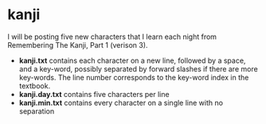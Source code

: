 # kanji
I will be posting five new characters that I learn each night from Remembering The Kanji, Part 1 (verison 3).

- **kanji.txt** contains each character on a new line, followed by a space, and a key-word, possibly separated by forward slashes if there are more key-words. The line number corresponds to the key-word index in the textbook.
- **kanji.day.txt** contains five characters per line
- **kanji.min.txt** contains every character on a single line with no separation
